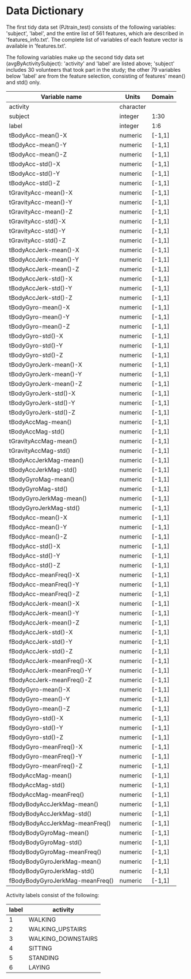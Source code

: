 # Data Dictionary


The first tidy data set (PJtrain_test) consists of the following variables: 'subject', 'label', and the entire list of 561 features, which are described in 'features_info.txt'. The complete list of variables of each feature vector is available in 'features.txt'. 

The following variables make up the second tidy data set (avgByActivitySubject): 'activity' and 'label' are listed above; 'subject' includes 30 volunteers that took part in the study; the other 79 variables below 'label' are from the feature selection, consisting of features' mean() and std() only.

|Variable name	|Units	|Domain
|---|	---|	---|
|activity|	character|	|
|subject|	integer|	1:30|
|label|	integer|	1:6|
|tBodyAcc-mean()-X|	numeric|	[-1,1]|
|tBodyAcc-mean()-Y|	numeric|	[-1,1]|
|tBodyAcc-mean()-Z|	numeric|	[-1,1]|
|tBodyAcc-std()-X|	numeric|	[-1,1]|
|tBodyAcc-std()-Y|	numeric|	[-1,1]|
|tBodyAcc-std()-Z|	numeric|	[-1,1]|
|tGravityAcc-mean()-X|	numeric|	[-1,1]|
|tGravityAcc-mean()-Y|	numeric|	[-1,1]|
|tGravityAcc-mean()-Z|	numeric|	[-1,1]|
|tGravityAcc-std()-X|	numeric|	[-1,1]|
|tGravityAcc-std()-Y|	numeric|	[-1,1]|
|tGravityAcc-std()-Z|	numeric|	[-1,1]|
|tBodyAccJerk-mean()-X|	numeric|	[-1,1]|
|tBodyAccJerk-mean()-Y|	numeric|	[-1,1]|
|tBodyAccJerk-mean()-Z|	numeric|	[-1,1]|
|tBodyAccJerk-std()-X|	numeric|	[-1,1]|
|tBodyAccJerk-std()-Y|	numeric|	[-1,1]|
|tBodyAccJerk-std()-Z|	numeric|	[-1,1]|
|tBodyGyro-mean()-X|	numeric|	[-1,1]|
|tBodyGyro-mean()-Y|	numeric|	[-1,1]|
|tBodyGyro-mean()-Z|	numeric|	[-1,1]|
|tBodyGyro-std()-X|	numeric|	[-1,1]|
|tBodyGyro-std()-Y|	numeric|	[-1,1]|
|tBodyGyro-std()-Z|	numeric|	[-1,1]|
|tBodyGyroJerk-mean()-X|	numeric|	[-1,1]|
|tBodyGyroJerk-mean()-Y|	numeric|	[-1,1]|
|tBodyGyroJerk-mean()-Z|	numeric|	[-1,1]|
|tBodyGyroJerk-std()-X|	numeric|	[-1,1]|
|tBodyGyroJerk-std()-Y|	numeric|	[-1,1]|
|tBodyGyroJerk-std()-Z|	numeric|	[-1,1]|
|tBodyAccMag-mean()|	numeric|	[-1,1]|
|tBodyAccMag-std()|	numeric|	[-1,1]|
|tGravityAccMag-mean()|	numeric|	[-1,1]|
|tGravityAccMag-std()|	numeric|	[-1,1]|
|tBodyAccJerkMag-mean()|	numeric|	[-1,1]|
|tBodyAccJerkMag-std()|	numeric|	[-1,1]|
|tBodyGyroMag-mean()|	numeric|	[-1,1]|
|tBodyGyroMag-std()|	numeric|	[-1,1]|
|tBodyGyroJerkMag-mean()|	numeric|	[-1,1]|
|tBodyGyroJerkMag-std()|	numeric|	[-1,1]|
|fBodyAcc-mean()-X|	numeric|	[-1,1]|
|fBodyAcc-mean()-Y|	numeric|	[-1,1]|
|fBodyAcc-mean()-Z|	numeric|	[-1,1]|
|fBodyAcc-std()-X|	numeric|	[-1,1]|
|fBodyAcc-std()-Y|	numeric|	[-1,1]|
|fBodyAcc-std()-Z|	numeric|	[-1,1]|
|fBodyAcc-meanFreq()-X|	numeric|	[-1,1]|
|fBodyAcc-meanFreq()-Y|	numeric|	[-1,1]|
|fBodyAcc-meanFreq()-Z|	numeric|	[-1,1]|
|fBodyAccJerk-mean()-X|	numeric|	[-1,1]|
|fBodyAccJerk-mean()-Y|	numeric|	[-1,1]|
|fBodyAccJerk-mean()-Z|	numeric|	[-1,1]|
|fBodyAccJerk-std()-X|	numeric|	[-1,1]|
|fBodyAccJerk-std()-Y|	numeric|	[-1,1]|
|fBodyAccJerk-std()-Z|	numeric|	[-1,1]|
|fBodyAccJerk-meanFreq()-X|	numeric|	[-1,1]|
|fBodyAccJerk-meanFreq()-Y|	numeric|	[-1,1]|
|fBodyAccJerk-meanFreq()-Z|	numeric|	[-1,1]|
|fBodyGyro-mean()-X|	numeric|	[-1,1]|
|fBodyGyro-mean()-Y|	numeric|	[-1,1]|
|fBodyGyro-mean()-Z|	numeric|	[-1,1]|
|fBodyGyro-std()-X|	numeric|	[-1,1]|
|fBodyGyro-std()-Y|	numeric|	[-1,1]|
|fBodyGyro-std()-Z|	numeric|	[-1,1]|
|fBodyGyro-meanFreq()-X|	numeric|	[-1,1]|
|fBodyGyro-meanFreq()-Y|	numeric|	[-1,1]|
|fBodyGyro-meanFreq()-Z|	numeric|	[-1,1]|
|fBodyAccMag-mean()|	numeric|	[-1,1]|
|fBodyAccMag-std()|	numeric|	[-1,1]|
|fBodyAccMag-meanFreq()|	numeric|	[-1,1]|
|fBodyBodyAccJerkMag-mean()|	numeric|	[-1,1]|
|fBodyBodyAccJerkMag-std()|	numeric|	[-1,1]|
|fBodyBodyAccJerkMag-meanFreq()|	numeric|	[-1,1]|
|fBodyBodyGyroMag-mean()|	numeric|	[-1,1]|
|fBodyBodyGyroMag-std()|	numeric|	[-1,1]|
|fBodyBodyGyroMag-meanFreq()|	numeric|	[-1,1]|
|fBodyBodyGyroJerkMag-mean()|	numeric|	[-1,1]|
|fBodyBodyGyroJerkMag-std()|	numeric|	[-1,1]|
|fBodyBodyGyroJerkMag-meanFreq()|	numeric|	[-1,1]|


Activity labels consist of the following:

label | activity
--- | ---
1 | WALKING
2 | WALKING_UPSTAIRS
3 | WALKING_DOWNSTAIRS
4 | SITTING
5 | STANDING
6 | LAYING
